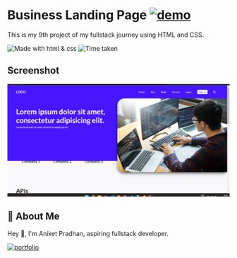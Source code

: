 # **Business Landing Page** [![demo](https://img.shields.io/badge/Project--8-Live-orange)](https://chimerical-creponne-b82095.netlify.app/)


This is my 9th project of my fullstack journey using HTML and CSS.

![Made with html & css](https://img.shields.io/badge/MADE%20WITH-HTML%26CSS-blue) ![Time taken](https://img.shields.io/badge/TIME%20TAKEN-4hrs-orange)

## Screenshot

![Screenshot](https://github.com/Aniket-ap/HTML_CSS__project-9/blob/main/ss9.jpg?raw=true)

## 🚀 About Me
Hey 👋, I'm Aniket Pradhan, aspiring fullstack developer.


[![portfolio](https://img.shields.io/badge/MY_PORTFOLIO-green)](https://aniket-dev.netlify.app/)